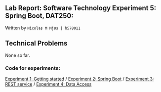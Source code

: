 ## Lab Report: Software Technology Experiment 5: Spring Boot, DAT250:

Written by `Nicolas M Mjøs | h578011`

## Technical Problems

None so far.

### Code for experiments:

[Experiment 1: Getting started](./GettingStarted/) /
[Experiment 2: Spring Boot](./SpringBoot/) /
[Experiment 3: REST service](./RestService/) /
[Experiment 4: Data Access](./DataAccess/)
